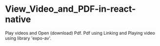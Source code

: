 # View_Video_and_PDF-in-react-native
Play videos and Open (download) Pdf. Pdf using Linking and Playing video using library 'expo-av'.
